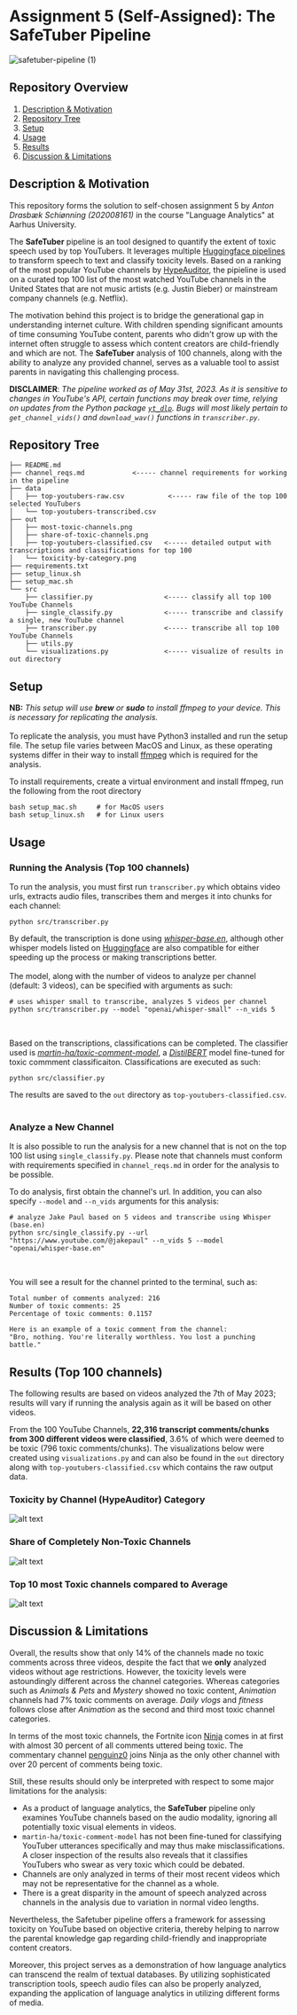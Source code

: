 # Assignment 5 (Self-Assigned): The SafeTuber Pipeline
![safetuber-pipeline (1)](https://github.com/drasbaek/SafeTuber/assets/80207895/9ed95ac7-650d-412b-aa45-e2ecab0fc715)


## Repository Overview
1. [Description & Motivation](#description)
2. [Repository Tree](#tree)
3. [Setup](#setup)
5. [Usage](#usage)
6. [Results](#results)
8. [Discussion & Limitations](#discussion)

## Description & Motivation <a name="description"></a>
This repository forms the solution to self-chosen assignment 5 by *Anton Drasbæk Schiønning (202008161)* in the course "Language Analytics" at Aarhus University. <br>

The **SafeTuber** pipeline is an tool designed to quantify the extent of toxic speech used by top YouTubers. It leverages multiple [Huggingface pipelines](https://huggingface.co/docs/transformers/main_classes/pipelines) to transform speech to text and classify toxicity levels. Based on a ranking of the most popular YouTube channels by [HypeAuditor](https://hypeauditor.com/top-youtube-all-united-states/), the pipieline is used on a curated top 100 list of the most watched YouTube channels in the United States that are not music artists (e.g. Justin Bieber) or mainstream company channels (e.g. Netflix).

The motivation behind this project is to bridge the generational gap in understanding internet culture. With children spending significant amounts of time consuming YouTube content, parents who didn't grow up with the internet often struggle to assess which content creators are child-friendly and which are not. The **SafeTuber** analysis of 100 channels, along with the ability to analyze any provided channel, serves as a valuable tool to assist parents in navigating this challenging process.

**DISCLAIMER**: *The pipeline worked as of May 31st, 2023. As it is sensitive to changes in YouTube's API, certain functions may break over time, relying on updates from the Python package [`yt_dlp`](https://github.com/yt-dlp/yt-dlp). Bugs will most likely pertain to `get_channel_vids()` and `download_wav()` functions in `transcriber.py`*.

## Repository Tree <a name="tree"></a>
```
├── README.md                       
├── channel_reqs.md            <----- channel requirements for working in the pipeline
├── data
│   ├── top-youtubers-raw.csv           <----- raw file of the top 100 selected YouTubers
│   └── top-youtubers-transcribed.csv
├── out
│   ├── most-toxic-channels.png
│   ├── share-of-toxic-channels.png
│   ├── top-youtubers-classified.csv   <----- detailed output with transcriptions and classifications for top 100
│   └── toxicity-by-category.png
├── requirements.txt
├── setup_linux.sh
├── setup_mac.sh
└── src
    ├── classifier.py                  <----- classify all top 100 YouTube Channels
    ├── single_classify.py             <----- transcribe and classify a single, new YouTube channel
    ├── transcriber.py                 <----- transcribe all top 100 YouTube Channels
    ├── utils.py
    └── visualizations.py              <----- visualize of results in out directory
```

## Setup <a name="setup"></a>
**NB:** *This setup will use **brew** or **sudo** to install ffmpeg to your device. This is necessary for replicating the analysis.* 
<br>
<br>
To replicate the analysis, you must have Python3 installed and run the setup file. The setup file varies between MacOS and Linux, as these operating systems differ in their way to install [ffmpeg](https://ffmpeg.org/) which is required for the analysis. <br>

To install requirements, create a virtual environment and install ffmpeg, run the following from the root directory
```
bash setup_mac.sh     # for MacOS users
bash setup_linux.sh   # for Linux users
```

## Usage <a name="usage"></a>
### Running the Analysis (Top 100 channels)
To run the analysis, you must first run `transcriber.py` which obtains video urls, extracts audio files, transcribes them and merges it into chunks for each channel:
```
python src/transcriber.py
```
By default, the transcription is done using [*whisper-base.en*](https://huggingface.co/openai/whisper-base.en), although other whisper models listed on [Huggingface](https://huggingface.co/models?pipeline_tag=automatic-speech-recognition&sort=downloads) are also compatible for either speeding up the process or making transcriptions better. <br/><br/>
The model, along with the number of videos to analyze per channel (default: 3 videos), can be specified with arguments as such:
```
# uses whisper small to transcribe, analyzes 5 videos per channel
python src/transcriber.py --model "openai/whisper-small" --n_vids 5
```
<br>

Based on the transcriptions, classifications can be completed. The classifier used is [*martin-ha/toxic-comment-model*](https://huggingface.co/martin-ha/toxic-comment-model), a [*DistilBERT*](https://huggingface.co/docs/transformers/model_doc/distilbert) model fine-tuned for toxic commment classificaiton. Classifications are executed as such:
```
python src/classifier.py
```
The results are saved to the `out` directory as `top-youtubers-classified.csv`.
<br/><br/>

### Analyze a New Channel
It is also possible to run the analysis for a new channel that is not on the top 100 list using `single_classify.py`. Please note that channels must conform with requirements specified in `channel_reqs.md` in order for the analysis to be possible. <br>

To do analysis, first obtain the channel's url. In addition, you can also specify `--model` and `--n_vids` arguments for this analysis:
```
# analyze Jake Paul based on 5 videos and transcribe using Whisper (base.en)
python src/single_classify.py --url "https://www.youtube.com/@jakepaul" --n_vids 5 --model "openai/whisper-base.en" 
```
<br>

You will see a result for the channel printed to the terminal, such as:
```
Total number of comments analyzed: 216
Number of toxic comments: 25
Percentage of toxic comments: 0.1157
    
Here is an example of a toxic comment from the channel:
"Bro, nothing. You're literally worthless. You lost a punching battle."
```


## Results (Top 100 channels) <a name="results"></a>
The following results are based on videos analyzed the 7th of May 2023; results will vary if running the analysis again as it will be based on other videos. <br>

From the 100 YouTube Channels, **22,316 transcript comments/chunks from 300 different videos were classified**, 3.6% of which were deemed to be toxic (796 toxic comments/chunks). The visualizations below were created using `visualizations.py` and can also be found in the `out` directory along with `top-youtubers-classified.csv` which contains the raw output data. <br>

### Toxicity by Channel (HypeAuditor) Category
![alt text](https://github.com/drasbaek/SafeTuber/blob/main/out/toxicity-by-category.png?raw=True)

### Share of Completely Non-Toxic Channels
![alt text](https://github.com/drasbaek/SafeTuber/blob/main/out/share-of-toxic-channels.png?raw=True)

### Top 10 most Toxic channels compared to Average
![alt text](https://github.com/drasbaek/SafeTuber/blob/main/out/most-toxic-channels.png?raw=True)

## Discussion & Limitations <a name="discussion"></a>
Overall, the results show that only 14% of the channels made no toxic comments across three videos, despite the fact that we **only** analyzed videos without age restrictions. However, the toxicity levels were astoundingly different across the channel categories. Whereas categories such as *Animals & Pets* and *Mystery* showed no toxic content, *Animation* channels had 7% toxic comments on average. *Daily vlogs* and *fitness* follows close after *Animation* as the second and third most toxic channel categories. <br>

In terms of the most toxic channels, the Fortnite icon [Ninja](https://www.youtube.com/channel/UCAW-NpUFkMyCNrvRSSGIvDQ) comes in at first with almost 30 percent of all comments uttered being toxic. The commentary channel [penguinz0](https://www.youtube.com/@penguinz0) joins Ninja as the only other channel with over 20 percent of comments being toxic. <br>

Still, these results should only be interpreted with respect to some major limitations for the analysis:
* As a product of language analytics, the **SafeTuber** pipeline only examines YouTube channels based on the audio modality, ignoring all potentially toxic visual elements in videos.
* `martin-ha/toxic-comment-model` has not been fine-tuned for classifying YouTuber utterances specifically and may thus make misclassifications. A closer inspection of the results also reveals that it classifies YouTubers who swear as very toxic which could be debated. 
* Channels are only analyzed in terms of their most recent videos which may not be representative for the channel as a whole.
* There is a great disparity in the amount of speech analyzed across channels in the analysis due to variation in normal video lengths. <br>

Nevertheless, the Safetuber pipeline offers a framework for assessing toxicity on YouTube based on objective criteria, thereby helping to narrow the parental knowledge gap regarding child-friendly and inappropriate content creators.

Moreover, this project serves as a demonstration of how language analytics can transcend the realm of textual databases. By utilizing sophisticated transcription tools, speech audio files can also be properly analyzed, expanding the application of language analytics in utilizing different forms of media.





